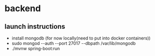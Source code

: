 

# backend
## launch instructions
- install mongodb (for now locally(need to put into docker containers))
- sudo mongod --auth --port 27017 --dbpath /var/lib/mongodb
- ./mvnw spring-boot:run
